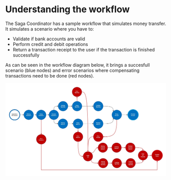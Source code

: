 # Understanding the workflow

The Saga Coordinator has a sample workflow that simulates money transfer. It simulates a scenario where you have to:

- Validate if bank accounts are valid
- Perform credit and debit operations
- Return a transaction receipt to the user if the transaction is finished successfully

As can be seen in the workflow diagram below, it brings a succesfull scenario (blue nodes) and error scenarios where compensating transactions need to be done (red nodes).

![](../images/workflow.jpg)

<!-- ## Sucessfull scenario

The succesfull scenario covers:

1. The validation service 

## Error scnarios -->
